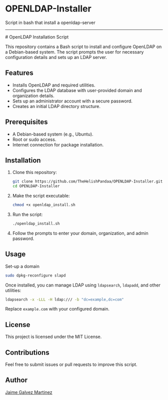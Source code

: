# OPENLDAP-Installer
Script in bash that install a openldap-server 
<hr>
# OpenLDAP Installation Script

This repository contains a Bash script to install and configure OpenLDAP on a Debian-based system. The script prompts the user for necessary configuration details and sets up an LDAP server.

## Features
- Installs OpenLDAP and required utilities.
- Configures the LDAP database with user-provided domain and organization details.
- Sets up an administrator account with a secure password.
- Creates an initial LDAP directory structure.

## Prerequisites
- A Debian-based system (e.g., Ubuntu).
- Root or sudo access.
- Internet connection for package installation.

## Installation
1. Clone this repository:
   ```sh
   git clone https://github.com/TheHelishPandaa/OPENLDAP-Installer.git
   cd OPENLDAP-Installer
   ```
2. Make the script executable:
   ```sh
   chmod +x openldap_install.sh
   ```
3. Run the script:
   ```sh
   ./openldap_install.sh
   ```
4. Follow the prompts to enter your domain, organization, and admin password.

## Usage
Set-up a domain
```sh
sudo dpkg-reconfigure slapd
```

Once installed, you can manage LDAP using `ldapsearch`, `ldapadd`, and other utilities:
```sh
ldapsearch -x -LLL -H ldap:/// -b "dc=example,dc=com"

```
Replace `example.com` with your configured domain.

## License
This project is licensed under the MIT License.

## Contributions
Feel free to submit issues or pull requests to improve this script.

## Author
[Jaime Galvez Martinez](https://github.com/TheHellishPandaa)

